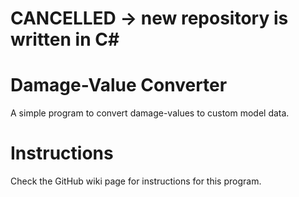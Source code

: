 # CANCELLED -> new repository is written in C#
# Damage-Value Converter
A simple program to convert damage-values to custom model data.
# Instructions
Check the GitHub wiki page for instructions for this program.
